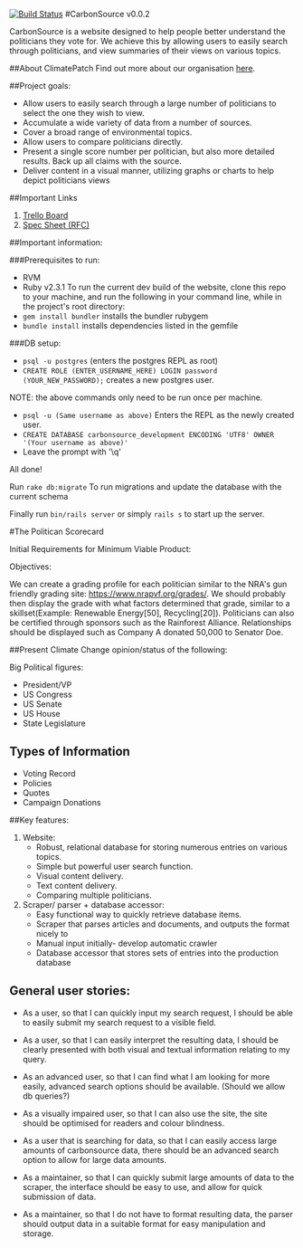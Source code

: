 [![Build Status](https://travis-ci.org/climatepatch/carbonsource.svg?branch=master)](https://travis-ci.org/climatepatch/carbonsource)
#CarbonSource v0.0.2

CarbonSource is a website designed to help people better understand the politicians they vote for. We achieve this by allowing users to easily search through politicians, and view summaries of their views on various topics.

##About ClimatePatch
Find out more about our organisation [here](http://climatepatch.org).

##Project goals:
- Allow users to easily search through a large number of politicians to select the one they wish to view.
- Accumulate a wide variety of data from a number of sources.
- Cover a broad range of environmental topics.
- Allow users to compare politicians directly.
- Present a single score number per politician, but also more detailed results. Back up all claims with the source.
- Deliver content in a visual manner, utilizing graphs or charts to help depict politicians views

##Important Links  
1. [Trello Board](https://trello.com/b/iV377Jzq/carbon-source)
2. [Spec Sheet (RFC)](https://docs.google.com/document/d/18kNvxdlU6cM6G76LYWRXyilrtB2Zra2A3IAHJPfpi-c/edit)

##Important information:

###Prerequisites to run:
- RVM
- Ruby v2.3.1
To run the current dev build of the website, clone this repo to your machine, and run the following in your command line, while in the project's root directory:
- `gem install bundler` installs the bundler rubygem
- `bundle install` installs dependencies listed in the gemfile

###DB setup:
- `psql -u postgres` (enters the postgres REPL as root)
- `CREATE ROLE (ENTER_USERNAME_HERE) LOGIN password (YOUR_NEW_PASSWORD);` creates a new postgres user.

NOTE: the above commands only need to be run once per machine.

- `psql -u (Same username as above)` Enters the REPL as the newly created user.
- `CREATE DATABASE carbonsource_development ENCODING 'UTF8' OWNER '(Your username as above)'`
- Leave the prompt with '\q'

All done!

Run `rake db:migrate` To run migrations and update the database with the current schema

Finally run `bin/rails server` or simply `rails s` to start up the server.


#The Politican Scorecard

Initial Requirements for Minimum Viable Product:

Objectives:

We can create a grading profile for each politician similar to the NRA's gun friendly grading site: https://www.nrapvf.org/grades/. We should probably then display the grade with what factors determined that grade, similar to a skillset(Example: Renewable Energy[50], Recycling[20]). Politicians can also be certified through sponsors such as the Rainforest Alliance. Relationships should be displayed such as Company A donated 50,000 to Senator Doe.

##Present Climate Change opinion/status of the following:

Big Political figures:

* President/VP
* US Congress
* US Senate
* US House
* State Legislature


## Types of Information

* Voting Record
* Policies
* Quotes
* Campaign Donations


##Key features:
1. Website:
   * Robust, relational database for storing numerous entries on various topics.
   * Simple but powerful user search function.
   * Visual content delivery.
   * Text content delivery.
   * Comparing multiple politicians.
2. Scraper/ parser + database accessor:
   * Easy functional way to quickly retrieve database items.
   * Scraper that parses articles and documents, and outputs the format nicely to
   * Manual input initially- develop automatic crawler
   * Database accessor that stores sets of entries into the production database


## General user stories:
* As a user, so that I can quickly input my search request, I should be able to easily submit my search request to a visible field.


* As a user, so that I can easily interpret the resulting data, I should be clearly presented with both visual and textual information relating to my query.


* As an advanced user, so that I can find what I am looking for more easily, advanced search options should be available.
(Should we allow db queries?)


* As a visually impaired user, so that I can also use the site, the site should be optimised for readers and colour blindness.


* As a user that is searching for data, so that I can easily access large amounts of carbonsource data, there should be an advanced search option to allow for large data amounts.


* As a maintainer, so that I can quickly submit large amounts of data to the scraper, the interface should be easy to use, and allow for quick submission of data.


* As a maintainer, so that I do not have to format resulting data, the parser should output data in a suitable format for easy manipulation and storage.
